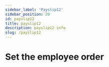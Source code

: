 ```yaml
---
sidebar_label: 'Payslip12'
sidebar_position: 20
id: payslip12
title: payslip12
description: payslip12 info
slug: /payslip12
---
```


# Set the employee order


